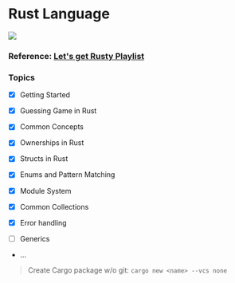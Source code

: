 
# <div>Rust Language</div>
<img  src="https://img.shields.io/badge/Rust-000000?style=for-the-badge&logo=rust&logoColor=white">

### Reference: [Let's get Rusty Playlist](https://www.youtube.com/watch?v=Zs-pS-egQSs&list=PLai5B987bZ9CoVR-QEIN9foz4QCJ0H2Y8&index=8)

### Topics

- [x] Getting Started

- [x] Guessing Game in Rust

- [x] Common Concepts

- [x] Ownerships in Rust

- [x] Structs in Rust

- [x] Enums and Pattern Matching

- [x] Module System

- [x] Common Collections

- [x] Error handling

- [ ] Generics

- ...

> Create Cargo package w/o git: `cargo new <name> --vcs none`
